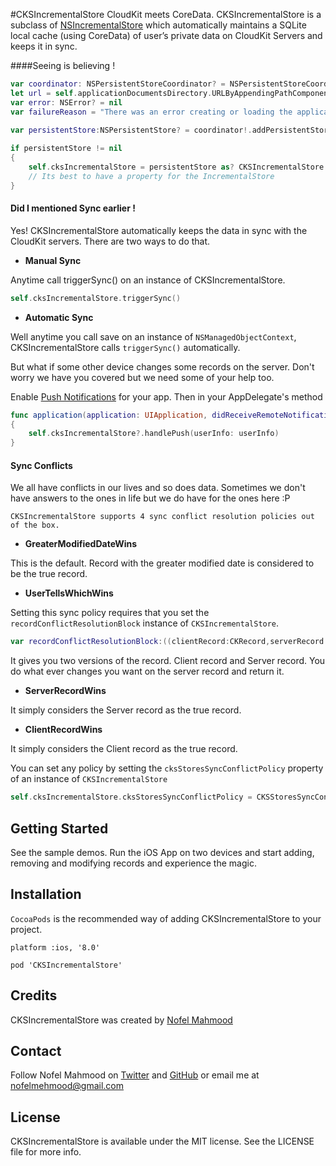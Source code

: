 #CKSIncrementalStore
CloudKit meets CoreData. 
CKSIncrementalStore is a subclass of [NSIncrementalStore](https://developer.apple.com/library/prerelease/ios/documentation/CoreData/Reference/NSIncrementalStore_Class/index.html) which automatically maintains a SQLite local cache (using CoreData) of user’s private data on CloudKit Servers and keeps it in sync.</p>

####Seeing is believing !

```swift
var coordinator: NSPersistentStoreCoordinator? = NSPersistentStoreCoordinator(managedObjectModel:self.managedObjectModel)
let url = self.applicationDocumentsDirectory.URLByAppendingPathComponent("CKSIncrementalStore_iOSDemo.sqlite")
var error: NSError? = nil
var failureReason = "There was an error creating or loading the application's saved data."
  
var persistentStore:NSPersistentStore? = coordinator!.addPersistentStoreWithType(CKSIncrementalStore.type, configuration: nil, URL: url, options: nil, error: &error)

if persistentStore != nil
{
    self.cksIncrementalStore = persistentStore as? CKSIncrementalStore
    // Its best to have a property for the IncrementalStore
}

```
#### Did I mentioned Sync earlier !

Yes! CKSIncrementalStore automatically keeps the data in sync with the CloudKit servers. There are two ways to do that.

* <b>Manual Sync</b>

Anytime call triggerSync() on an instance of CKSIncrementalStore.

```swift
self.cksIncrementalStore.triggerSync()
```
* <b>Automatic Sync</b>

Well anytime you call save on an instance of `NSManagedObjectContext`, CKSIncrementalStore calls `triggerSync()` automatically. 

But what if some other device changes some records on the server. Don't worry we have you covered but we need some of your help too.

Enable [Push Notifications](http://code.tutsplus.com/tutorials/setting-up-push-notifications-on-ios--cms-21925) for your app. Then in your AppDelegate's method

```swift
func application(application: UIApplication, didReceiveRemoteNotification userInfo: [NSObject : AnyObject]) 
{
    self.cksIncrementalStore?.handlePush(userInfo: userInfo)
}
```
#### Sync Conflicts

We all have conflicts in our lives and so does data. Sometimes we don't have answers to the ones in life but we do have for the ones here :P

`CKSIncrementalStore supports 4 sync conflict resolution policies out of the box.`

* <b>GreaterModifiedDateWins</b>

This is the default. Record with the greater modified date is considered to be the true record.

* <b>UserTellsWhichWins</b>

Setting this sync policy requires that you set the `recordConflictResolutionBlock` instance of `CKSIncrementalStore`.

```swift
var recordConflictResolutionBlock:((clientRecord:CKRecord,serverRecord:CKRecord)->CKRecord)?
```
It gives you two versions of the record. Client record and Server record. You do what ever changes you want on the server record and return it.

* <b>ServerRecordWins</b>

It simply considers the Server record as the true record.

* <b>ClientRecordWins</b>

It simply considers the Client record as the true record.

You can set any policy by setting the `cksStoresSyncConflictPolicy` property of an instance of `CKSIncrementalStore`
```swift
self.cksIncrementalStore.cksStoresSyncConflictPolicy = CKSStoresSyncConflictPolicy.ClientRecordWins
```

## Getting Started 
See the sample demos. Run the iOS App on two devices and start adding, removing and modifying records and experience the magic.

## Installation
`CocoaPods` is the recommended way of adding CKSIncrementalStore to your project.

```
platform :ios, '8.0'

pod 'CKSIncrementalStore'
```

## Credits
CKSIncrementalStore was created by [Nofel Mahmood](http://twitter.com/NofelMahmood)

## Contact 
Follow Nofel Mahmood on [Twitter](http://twitter.com/NofelMahmood) and [GitHub](http://github.com/nofelmahmood) or email me at nofelmehmood@gmail.com

## License
CKSIncrementalStore is available under the MIT license. See the LICENSE file for more info.

